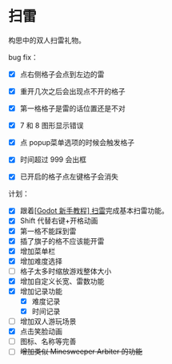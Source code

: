 # 扫雷
构思中的双人扫雷礼物。



bug fix：

- [x] 点右侧格子会点到左边的雷
- [x] 重开几次之后会出现点不开的格子
- [x] 第一格格子是雷的话位置还是不对
- [x] 7 和 8 图形显示错误
- [x] 点 popup菜单选项的时候会触发格子
- [x] 时间超过 999 会出框
- [x] 已开启的格子点左键格子会消失



计划：

- [x] 跟着[[Godot 新手教程] 扫雷](https://www.bilibili.com/video/BV1yK4y1w7hF/)完成基本扫雷功能。
- [x] Shift 代替右键+开格动画
- [x] 第一格不能踩到雷
- [x] 插了旗子的格不应该能开雷
- [x] 增加菜单栏
- [x] 增加难度选择
- [ ] 格子太多时缩放游戏整体大小
- [x] 增加自定义长宽、雷数功能
- [x] 增加记录功能
  - [x] 难度记录
  - [x] 时间记录
- [ ] 增加双人游玩场景
- [x] 点击笑脸动画
- [ ] 图标、名称等完善
- [ ] ~~增加类似 Minesweeper Arbiter 的功能~~
